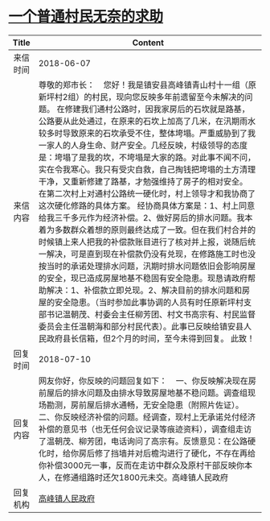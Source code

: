 # <a href="http://www.shangluo.gov.cn/zmhd/ldxxxx.jsp?urltype=leadermail.LeaderMailContentUrl&wbtreeid=1112&leadermailid=4754">一个普通村民无奈的求助</a>
| Title |                                                                                                                                                                                                                                                                                                        Content                                                                                                                                                                                                                                                                                                         |
|:-----:|------------------------------------------------------------------------------------------------------------------------------------------------------------------------------------------------------------------------------------------------------------------------------------------------------------------------------------------------------------------------------------------------------------------------------------------------------------------------------------------------------------------------------------------------------------------------------------------------------------------------|
| 来信时间  | 2018-06-07                                                                                                                                                                                                                                                                                                                                                                                                                                                                                                                                                                                                             |
| 来信内容  | 尊敬的郑市长：    您好！我是镇安县高峰镇青山村十一组（原新坪村2组）的村民，现向您反映多年前遗留至今未解决的问题。 在修建我们通村公路时，因我家房后的石坎就是路基，公路要从此处通过，在原来的石坎上加高了几米，在汛期雨水较多时导致原来的石坎承受不住，整体垮塌。严重威胁到了我一家人的人身生命、财产安全。几经反映，村级领导的态度是：垮塌了是我的坎，不垮塌是大家的路。对此事不闻不问，实在令我寒心。我只有受灾自救，自己掏钱把垮塌的土方清理干净，又重新修建了路基，才勉强维持了房子的相对安全。 在第二次村上对通村公路统一硬化时，村上领导才和我协商了这次硬化修路的具体方案。 经协商具体方案是：1、村上同意给我三千多元作为经济补偿。2、做好房后的排水问题。我本着为多数群众着想的原则最终达成了一致。但在我们村合并的时候镇上来人把我的补偿款账目进行了核对并上报，说随后统一解决，可是直到现在补偿款仍没有兑现，在修路施工时也没按当时的承诺处理排水问题，汛期时排水问题依旧会影响房屋的安全，现已造成房屋地基不稳固有安全隐患。现恳请政府帮助解决：1、补偿款立即兑现。2、解决目前的排水问题和房屋的安全隐患。（当时参加此事协调的人员有时任原新坪村支部书记温朝茂、村委会主任柳芳团、村文书高宗有、村民监督委员会主任温朝海和部分村民代表）。此事已反映给镇安县人民政府县长信箱，但2个月的时间，至今未得到回复。 此致！ |
| 回复时间  | 2018-07-10                                                                                                                                                                                                                                                                                                                                                                                                                                                                                                                                                                                                             |
| 回复内容  | 网友你好，你反映的问题回复如下：    一、你反映解决现在房前屋后的排水问题及由排水导致房屋地基不稳问题。调查组现场勘测，房前屋后排水通畅，无安全隐患（附照片佐证）。    二、你反映经济补偿的问题。经调查，现村上无承诺兑付经济补偿的意见书（也无任何会议记录等痕迹资料），调查组走访了温朝茂、柳芳团，电话询问了高宗有。反馈意见：在公路硬化时，给你房后修了挡墙并对后檐沟进行了硬化，不存在再给你补偿3000元一事，反而在走访中群众及原村干部反映你本人，在修通组路时还欠1800元未交。高峰镇人民政府                                                                                                                                                                                                                                                                                                                                                               |
| 回复机构  | <a href="../../categories/agencies/高峰镇人民政府.md">高峰镇人民政府</a>                                                                                                                                                                                                                                                                                                                                                                                                                                                                                                                                                               |